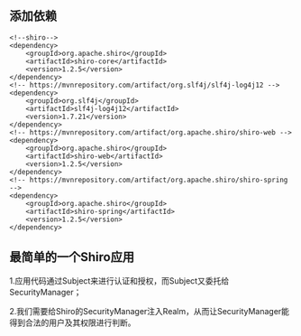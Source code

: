 ## 添加依赖
```
<!--shiro-->
<dependency>
    <groupId>org.apache.shiro</groupId>
    <artifactId>shiro-core</artifactId>
    <version>1.2.5</version>
</dependency>
<!-- https://mvnrepository.com/artifact/org.slf4j/slf4j-log4j12 -->
<dependency>
    <groupId>org.slf4j</groupId>
    <artifactId>slf4j-log4j12</artifactId>
    <version>1.7.21</version>
</dependency>
<!-- https://mvnrepository.com/artifact/org.apache.shiro/shiro-web -->
<dependency>
    <groupId>org.apache.shiro</groupId>
    <artifactId>shiro-web</artifactId>
    <version>1.2.5</version>
</dependency>
<!-- https://mvnrepository.com/artifact/org.apache.shiro/shiro-spring -->
<dependency>
    <groupId>org.apache.shiro</groupId>
    <artifactId>shiro-spring</artifactId>
    <version>1.2.5</version>
</dependency>
```
## 最简单的一个Shiro应用
1.应用代码通过Subject来进行认证和授权，而Subject又委托给SecurityManager；

2.我们需要给Shiro的SecurityManager注入Realm，从而让SecurityManager能得到合法的用户及其权限进行判断。
